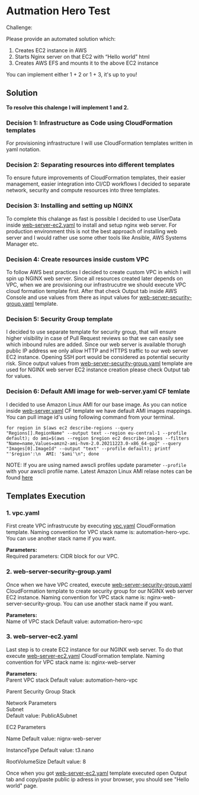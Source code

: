 # Autmation Hero Test

Challenge:

Please provide an automated solution which:
1. Creates EC2 instance in AWS
2. Starts Nginx server on that EC2 with “Hello world” html
3. Creates AWS EFS and mounts it to the above EC2 instance

You can implement either 1 + 2 or 1 + 3, it's up to you!

## Solution
**To resolve this chalenge I will implement 1 and 2.**

### Decision 1: Infrastructure as Code using CloudFormation templates
For provisioning infrastructure I will use CloudFormation templates written in yaml notation.

### Decision 2: Separating resources into different templates
To ensure future improvements of CloudFormation templates, their easier management, easier integration into CI/CD workflows I decided to separate network, security and compute resources into three templates.

### Decision 3: Installing and setting up NGINX
To complete this chalange as fast is possible I decided to use UserData inside [web-server-ec2.yaml](/web-server-ec2.yaml) to install and setup nginx web server. 
For production environment this is not the best approach of installing web server and I would rather use some other tools like Ansible, AWS Systems Manager etc. 

### Decision 4: Create resources inside custom VPC
To follow AWS best practices I decided to create custom VPC in which I will spin up NGINX web server. 
Since all resources created later depends on VPC, when we are provisioning our infrastrucutre we should execute VPC cloud formation template first. After that check Output tab inside AWS Console and use values from there as input values for [web-server-security-group.yaml](/web-server-security-group.yaml]) template. 

### Decision 5: Security Group template  
I decided to use separate template for security group, that will ensure higher visibility in case of Pull Request reviews so that we can easily see which inbound rules are added. Since our web server is available thorugh public IP address we only allow HTTP and HTTPS traffic to our web server EC2 instance. Opening SSH port would be considered as potential security risk. 
Since output values from [web-server-security-group.yaml](/web-server-security-group.yaml) template are used for NGINX web server EC2 instance creation please check Output tab for values.


### Decision 6: Default AMI image for web-server.yaml CF temlate  
I decided to use Amazon Linux AMI for our base image. As you can notice inside [web-server.yaml](/web-server.yaml) CF template we have default AMI images mappings. You can pull image id's using following command from your terminal.
```
for region in $(aws ec2 describe-regions --query "Regions[].RegionName" --output text --region eu-central-1 --profile default); do ami=$(aws --region $region ec2 describe-images --filters "Name=name,Values=amzn2-ami-hvm-2.0.20211223.0-x86_64-gp2" --query "Images[0].ImageId" --output "text" --profile default); printf "'$region':\n  AMI: '$ami'\n"; done
```

NOTE: If you are using named awscli profiles update parameter `--profile` with your awscli profile name.
Latest Amazon Linux AMI relase notes can be found [here](https://aws.amazon.com/amazon-linux-2/release-notes/)

## Templates Execution  

### 1. vpc.yaml  
First create VPC infrastrucute by executing [vpc.yaml](/vpc.yaml) CloudFormation template.
Naming convention for VPC stack name is: automation-hero-vpc. 
You can use another stack name if you want.  

**Parameters:**  
Required parameters: CIDR block for our VPC.  

### 2. web-server-security-group.yaml  
Once when we have VPC created, execute [web-server-security-group.yaml](/web-server-security-group.yaml) CloudFormation template to create security group for our NGINX web server EC2 instance.
Naming convention for VPC stack name is: nginx-web-server-security-group. 
You can use another stack name if you want.  

**Parameters:**  
Name of VPC stack
Default value: automation-hero-vpc

### 3. web-server-ec2.yaml  
Last step is to create EC2 instance for our NGINX web server. To do that execute [web-server-ec2.yaml](/web-server-ec2.yaml) CloudFormation template. 
Naming convention for VPC stack name is: nginx-web-server

**Parameters:**  
Parent VPC stack
Default value: automation-hero-vpc

Parent Security Group Stack

Network Parameters  
Subnet  
Default value: PublicASubnet

EC2 Parameters

Name
Default value: nignx-web-server

InstanceType
Default value: t3.nano

RootVolumeSize
Default value: 8

Once when you got [web-server-ec2.yaml](/web-server-ec2.yaml) template executed open Output tab and copy/paste public ip adress in your browser, you should see "Hello world" page.

